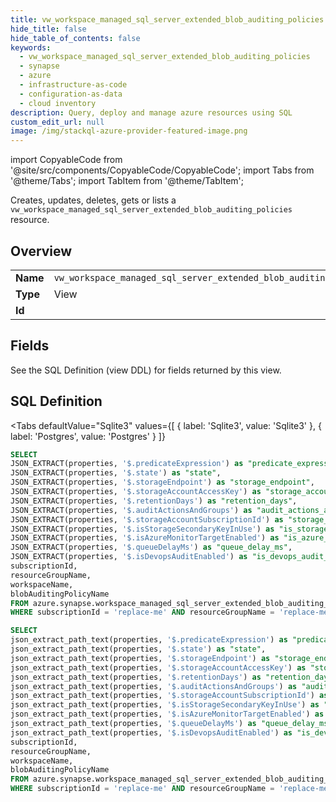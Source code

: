 ```yaml
--- 
title: vw_workspace_managed_sql_server_extended_blob_auditing_policies
hide_title: false
hide_table_of_contents: false
keywords:
  - vw_workspace_managed_sql_server_extended_blob_auditing_policies
  - synapse
  - azure
  - infrastructure-as-code
  - configuration-as-data
  - cloud inventory
description: Query, deploy and manage azure resources using SQL
custom_edit_url: null
image: /img/stackql-azure-provider-featured-image.png
---
```


import CopyableCode from '@site/src/components/CopyableCode/CopyableCode';
import Tabs from '@theme/Tabs';
import TabItem from '@theme/TabItem';

Creates, updates, deletes, gets or lists a <code>vw_workspace_managed_sql_server_extended_blob_auditing_policies</code> resource.

## Overview
<table><tbody>
<tr><td><b>Name</b></td><td><code>vw_workspace_managed_sql_server_extended_blob_auditing_policies</code></td></tr>
<tr><td><b>Type</b></td><td>View</td></tr>
<tr><td><b>Id</b></td><td><CopyableCode code="azure.synapse.vw_workspace_managed_sql_server_extended_blob_auditing_policies" /></td></tr>
</tbody></table>

## Fields

See the SQL Definition (view DDL) for fields returned by this view.

## SQL Definition

<Tabs
defaultValue="Sqlite3"
values={[
{ label: 'Sqlite3', value: 'Sqlite3' },
{ label: 'Postgres', value: 'Postgres' }
]}
>
<TabItem value="Sqlite3">

```sql
SELECT
JSON_EXTRACT(properties, '$.predicateExpression') as "predicate_expression",
JSON_EXTRACT(properties, '$.state') as "state",
JSON_EXTRACT(properties, '$.storageEndpoint') as "storage_endpoint",
JSON_EXTRACT(properties, '$.storageAccountAccessKey') as "storage_account_access_key",
JSON_EXTRACT(properties, '$.retentionDays') as "retention_days",
JSON_EXTRACT(properties, '$.auditActionsAndGroups') as "audit_actions_and_groups",
JSON_EXTRACT(properties, '$.storageAccountSubscriptionId') as "storage_account_subscription_id",
JSON_EXTRACT(properties, '$.isStorageSecondaryKeyInUse') as "is_storage_secondary_key_in_use",
JSON_EXTRACT(properties, '$.isAzureMonitorTargetEnabled') as "is_azure_monitor_target_enabled",
JSON_EXTRACT(properties, '$.queueDelayMs') as "queue_delay_ms",
JSON_EXTRACT(properties, '$.isDevopsAuditEnabled') as "is_devops_audit_enabled",
subscriptionId,
resourceGroupName,
workspaceName,
blobAuditingPolicyName
FROM azure.synapse.workspace_managed_sql_server_extended_blob_auditing_policies
WHERE subscriptionId = 'replace-me' AND resourceGroupName = 'replace-me' AND workspaceName = 'replace-me';
```

</TabItem>
<TabItem value="Postgres">

```sql
SELECT
json_extract_path_text(properties, '$.predicateExpression') as "predicate_expression",
json_extract_path_text(properties, '$.state') as "state",
json_extract_path_text(properties, '$.storageEndpoint') as "storage_endpoint",
json_extract_path_text(properties, '$.storageAccountAccessKey') as "storage_account_access_key",
json_extract_path_text(properties, '$.retentionDays') as "retention_days",
json_extract_path_text(properties, '$.auditActionsAndGroups') as "audit_actions_and_groups",
json_extract_path_text(properties, '$.storageAccountSubscriptionId') as "storage_account_subscription_id",
json_extract_path_text(properties, '$.isStorageSecondaryKeyInUse') as "is_storage_secondary_key_in_use",
json_extract_path_text(properties, '$.isAzureMonitorTargetEnabled') as "is_azure_monitor_target_enabled",
json_extract_path_text(properties, '$.queueDelayMs') as "queue_delay_ms",
json_extract_path_text(properties, '$.isDevopsAuditEnabled') as "is_devops_audit_enabled",
subscriptionId,
resourceGroupName,
workspaceName,
blobAuditingPolicyName
FROM azure.synapse.workspace_managed_sql_server_extended_blob_auditing_policies
WHERE subscriptionId = 'replace-me' AND resourceGroupName = 'replace-me' AND workspaceName = 'replace-me';
```

</TabItem>
</Tabs>
